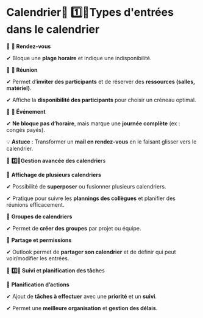 # Calendrier🔹 **1️⃣️⃣️Types d'entrées dans le calendri**er

📌 **📌 Rendez-vous**

✔ Bloque une **plage horaire** et indique une indisponibilité.

📌 **📌 Réunion**

✔ Permet d’**inviter des participants** et de réserver des **ressources (salles, matériel)**.

✔ Affiche la **disponibilité des participants** pour choisir un créneau optimal.

📌 **📌 Événement**

✔ **Ne bloque pas d’horaire**, mais marque une **journée complète** (ex : congés payés).

💡 **Astuce** : Transformer un **mail en rendez-vous** en le faisant glisser vers le calendrier.



🔹 **2️⃣️⃣️Gestion avancée des calendrie**rs

📌 **Affichage de plusieurs calendriers**

✔ Possibilité de **superposer** ou fusionner plusieurs calendriers.

✔ Pratique pour suivre les **plannings des collègues** et planifier des réunions efficacement.

📌 **Groupes de calendriers**

✔ Permet de **créer des groupes** par projet ou équipe.

📌 **Partage et permissions**

✔ Outlook permet de **partager son calendrier** et de définir qui peut voir/modifier les entrées.



🔹 **3️⃣️⃣️ Suivi et planification des tâch**es

📌 **Planification d’actions**

✔ Ajout de **tâches à effectuer** avec une **priorité** et un **suivi**.

✔ Permet une **meilleure organisation** et **gestion des délais**.
